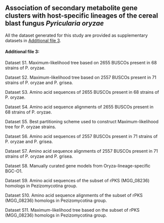 ## Association of secondary metabolite gene clusters with host-specific lineages of the cereal blast fungus *Pyricularia oryzae*


All the dataset generated for this study are provided as supplementary datasets in [Additional file 3](https://github.com/khyati-sb/Pyricularia_oryzae_secondary_metabolite_gene_clusters/tree/main/Additional_file_3).  
#### Additional file 3: 

Dataset S1. Maximum-likelihood tree based on 2655 BUSCOs present in 68 strains of P. oryzae.

Dataset S2. Maximum-likelihood tree based on 2557 BUSCOs present in 71 strains of P. oryzae and P. grisea.

Dataset S3. Amino acid sequences of 2655 BUSCOs present in 68 strains of P. oryzae.

Dataset S4. Amino acid sequence alignments of 2655 BUSCOs present in 68 strains of P. oryzae.

Dataset S5. Best partitioning scheme used to construct Maximum-likelihood tree for P. oryzae strains.

Dataset S6. Amino acid sequences of 2557 BUSCOs present in 71 strains of P. oryzae and P. grisea.

Dataset S7. Amino acid sequence alignments of 2557 BUSCOs present in 71 strains of P. oryzae and P. grisea.

Dataset S8. Manually curated gene models from Oryza-lineage-specific BGC-O1.

Dataset S9. Amino acid sequences of the subset of rPKS (MGG_08236) homologs in Pezizomycotina group.

Dataset S10. Amino acid sequence alignments of the subset of rPKS (MGG_08236) homologs in Pezizomycotina group.

Dataset S11. Maximum-likelihood tree based on the subset of rPKS (MGG_08236) homologs in Pezizomycotina group.

